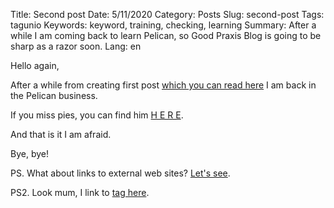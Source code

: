 Title: Second post
Date: 5/11/2020
Category: Posts
Slug: second-post
Tags: tagunio
Keywords: keyword, training, checking, learning
Summary: After a while I am coming back to learn Pelican, so Good Praxis Blog is going to be sharp as a razor soon.
Lang: en

Hello again,

After a while from creating first post [which you can read here]({filename}/first.md) I am back in the Pelican business.

If you miss pies, you can find him [H E R E]({static}/pictures/pies.jpeg).

And that is it I am afraid.

Bye, bye!

PS. What about links to external web sites? [Let's see](https://goodpraxis.coop).

PS2. Look mum, I link to [tag here]({tag}tagunio).